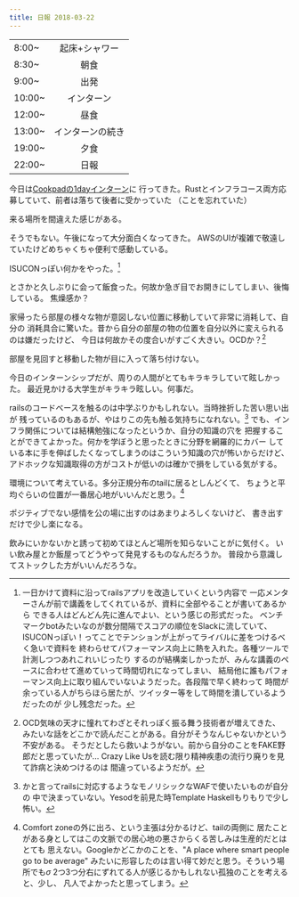 ```yaml
---
title: 日報 2018-03-22
---
```


|||
|:-|:-:|
|8:00~|起床+シャワー|
|8:30~|朝食|
|9:00~|出発|
|10:00~|インターン|
|12:00~|昼食|
|13:00~|インターンの続き|
|19:00~|夕食|
|22:00~|日報|

今日は[Cookpadの1dayインターン](https://internship.cookpad.com/2018/spring/)に
行ってきた。Rustとインフラコース両方応募していて、前者は落ちて後者に受かっていた
（ことを忘れていた）

来る場所を間違えた感じがある。

そうでもない。午後になって大分面白くなってきた。
AWSのUIが複雑で敬遠していたけどめちゃくちゃ便利で感動している。

ISUCONっぽい何かをやった。[^intern]

[^intern]: 一日かけて資料に沿ってrailsアプリを改造していくという内容で
一応メンターさんが前で講義をしてくれているが、資料に全部やることが書いてあるから
できる人はどんどん先に進んでよい、という感じの形式だった。
ベンチマークbotみたいなのが数分間隔でスコアの順位をSlackに流していて、
ISUCONっぽい！ってことでテンションが上がってライバルに差をつけるべく急いで資料を
終わらせてパフォーマンス向上に熱を入れた。各種ツールで計測しつつあれこれいじったり
するのが結構楽しかったが、みんな講義のペースに合わせて進めていって時間切れになってしまい、
結局他に誰もパフォーマンス向上に取り組んでいないようだった。各段階で早く終わって
時間が余っている人がちらほら居たが、ツイッター等をして時間を潰しているようだったのが
少し残念だった。

とさかと久しぶりに会って飯食った。何故か急ぎ目でお開きにしてしまい、後悔している。
焦燥感か？

家帰ったら部屋の様々な物が意図しない位置に移動していて非常に消耗して、自分の
消耗具合に驚いた。昔から自分の部屋の物の位置を自分以外に変えられるのは嫌だったけど、
今日は何故かその度合いがすごく大きい。OCDか？[^ocd]

[^ocd]: OCD気味の天才に憧れてわざとそれっぽく振る舞う技術者が増えてきた、
みたいな話をどこかで読んだことがある。自分がそうなんじゃないかという不安がある。
そうだとしたら救いようがない。前から自分のことをFAKE野郎だと思っていたが...
Crazy Like Usを読む限り精神疾患の流行り廃りを見て詐病と決めつけるのは
間違っているようだが。

部屋を見回すと移動した物が目に入って落ち付けない。

今日のインターンシップだが、周りの人間がとてもキラキラしていて眩しかった。
最近見かける大学生がキラキラ眩しい。何事だ。

railsのコードベースを触るのは中学ぶりかもしれない。当時挫折した苦い思い出が
残っているのもあるが、やはりこの先も触る気持ちになれない。[^waf]
でも、インフラ関係については結構勉強になったというか、自分の知識の穴を
把握することができてよかった。何かを学ぼうと思ったときに分野を網羅的にカバー
している本に手を伸ばしたくなってしまうのはこういう知識の穴が怖いからだけど、
アドホックな知識取得の方がコストが低いのは確かで損をしている気がする。

[^waf]: かと言ってrailsに対応するようなモノリシックなWAFで使いたいものが自分の
中で決まっていない。Yesodを前見た時Template Haskellもりもりで少し怖い。

環境について考えている。多分正規分布のtailに居るとしんどくて、
ちょうと平均ぐらいの位置が一番居心地がいいんだと思う。[^comfort-zone]

[^comfort-zone]: Comfort zoneの外に出ろ、という主張は分かるけど、tailの両側に
居たことがある身としてはこの文脈での居心地の悪さからくる苦しみは生産的だとはとても
思えない。Googleかどこかのことを、"A place where smart people go to be average"
みたいに形容したのは言い得て妙だと思う。そういう場所でも$\sigma$
2つ3つ分右にずれてる人が感じるかもしれない孤独のことを考えると、少し、
凡人でよかったと思ってしまう。

ポジティブでない感情を公の場に出すのはあまりよろしくないけど、
書き出すだけで少し楽になる。

飲みにいかないかと誘って初めてほとんど場所を知らないことがに気付く。
いい飲み屋とか飯屋ってどうやって発見するものなんだろうか。
普段から意識してストックした方がいいんだろうな。

